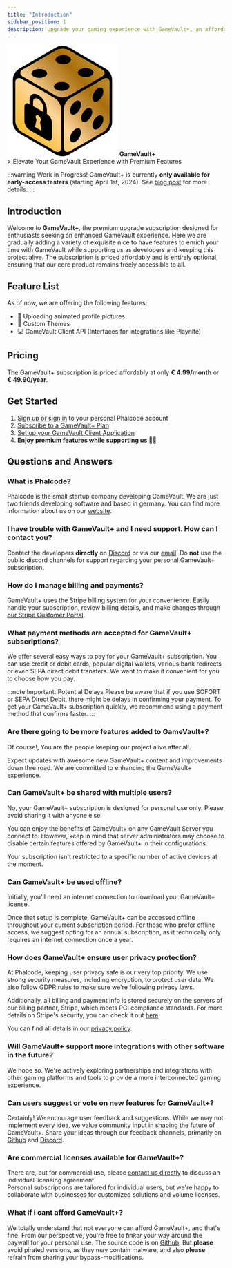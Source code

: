 ```yaml
---
title: "Introduction"
sidebar_position: 1
description: Upgrade your gaming experience with GameVault+, an affordable premium add-on that brings exclusive nice-to-have features to enhance your GameVault application. Support our development team while enjoying the premium features.
---
```


<div class="banner" >
    <img src="/img/gamevault-plus.png" alt="GameVault+ Banner"/>
    <strong>GameVault+</strong>
</div>
> Elevate Your GameVault Experience with Premium Features

:::warning Work in Progress!
GameVault+ is currently **only available for early-access testers** (starting April 1st, 2024). See [blog post](/blog/2024/03/28) for more details.
:::

## Introduction

Welcome to **GameVault+**, the premium upgrade subscription designed for enthusiasts seeking an enhanced GameVault experience. Here we are gradually adding a variety of exquisite nice to have features to enrich your time with GameVault while supporting us as developers and keeping this project alive. The subscription is priced affordably and is entirely optional, ensuring that our core product remains freely accessible to all.

## Feature List

As of now, we are offering the following features:

- 📸 Uploading animated profile pictures
- 🎨 Custom Themes
- 💻 GameVault Client API (Interfaces for integrations like Playnite)

## Pricing

The GameVault+ subscription is priced affordably at only **€ 4.99/month** or **€ 49.90/year**.

## Get Started

<!-- TODO: REMOVE TEST URLS AFTER LAUNCH -->

1. [Sign up or sign in](https://test.phalco.de/account/login) to your personal Phalcode account
2. [Subscribe to a GameVault+ Plan](https://test.phalco.de/products/gamevault-plus/checkout)
3. [Set up your GameVault Client Application](/docs/gamevault-plus/client-setup)
4. **Enjoy premium features while supporting us 🥳💃**

## Questions and Answers

### What is Phalcode?

Phalcode is the small startup company developing GameVault. We are just two friends developing software and based in germany. You can find more information about us on our [website](https://phalco.de).

### I have trouble with GameVault+ and I need support. How can I contact you?

Contect the developers **directly** on [Discord](https://discord.gg/NEdNen2dSu) or via our [email](mailto:contact@phalco.de). Do **not** use the public discord channels for support regarding your personal GameVault+ subscription.

### How do I manage billing and payments?

GameVault+ uses the Stripe billing system for your convenience. Easily handle your subscription, review billing details, and make changes through [our Stripe Customer Portal](https://billing.stripe.com/p/login/7sI9B10uP6kj36M000).

### What payment methods are accepted for GameVault+ subscriptions?

We offer several easy ways to pay for your GameVault+ subscription. You can use credit or debit cards, popular digital wallets, various bank redirects or even SEPA direct debit transfers. We want to make it convenient for you to choose how you pay.

:::note Important: Potential Delays
Please be aware that if you use SOFORT or SEPA Direct Debit, there might be delays in confirming your payment. To get your GameVault+ subscription quickly, we recommend using a payment method that confirms faster.
:::

### Are there going to be more features added to GameVault+?

Of course!, You are the people keeping our project alive after all.

Expect updates with awesome new GameVault+ content and improvements down thre road. We are committed to enhancing the GameVault+ experience.

### Can GameVault+ be shared with multiple users?

No, your GameVault+ subscription is designed for personal use only. Please avoid sharing it with anyone else.

You can enjoy the benefits of GameVault+ on any GameVault Server you connect to. However, keep in mind that server administrators may choose to disable certain features offered by GameVault+ in their configurations.

Your subscription isn't restricted to a specific number of active devices at the moment.

### Can GameVault+ be used offline?

Initially, you'll need an internet connection to download your GameVault+ license.

Once that setup is complete, GameVault+ can be accessed offline throughout your current subscription period. For those who prefer offline access, we suggest opting for an annual subscription, as it technically only requires an internet connection once a year.

### How does GameVault+ ensure user privacy protection?

At Phalcode, keeping user privacy safe is our very top priority. We use strong security measures, including encryption, to protect user data. We also follow GDPR rules to make sure we're following privacy laws.

Additionally, all billing and payment info is stored securely on the servers of our billing partner, Stripe, which meets PCI compliance standards. For more details on Stripe's security, you can check it out [here](https://docs.stripe.com/security).

You can find all details in our [privacy policy](https://phalco.de/privacy).

### Will GameVault+ support more integrations with other software in the future?

We hope so. We're actively exploring partnerships and integrations with other gaming platforms and tools to provide a more interconnected gaming experience.

### Can users suggest or vote on new features for GameVault+?

Certainly! We encourage user feedback and suggestions. While we may not implement every idea, we value community input in shaping the future of GameVault+. Share your ideas through our feedback channels, primarily on [Github](https://github.com/Phalcode/gamevault-app/issues) and [Discord](https://discord.gg/NEdNen2dSu).

### Are commercial licenses available for GameVault+?

There are, but for commercial use, please [contact us directly](mailto:contact@phalco.de) to discuss an individual licensing agreement.  
Personal subscriptions are tailored for individual users, but we're happy to collaborate with businesses for customized solutions and volume licenses.

### What if i cant afford GameVault+?

We totally understand that not everyone can afford GameVault+, and that's fine. From our perspective, you're free to _tinker_ your way around the paywall for your personal use. The source code is on [Github](https://github.com/Phalcode/gamevault-app). But **please** avoid pirated versions, as they may contain malware, and also **please** refrain from sharing your bypass-modifications.
